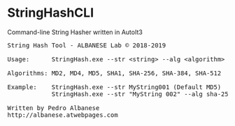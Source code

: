 # StringHashCLI
Command-line String Hasher written in AutoIt3

<pre>
String Hash Tool - ALBANESE Lab © 2018-2019

Usage:      StringHash.exe --str &lt;string&gt; --alg &lt;algorithm&gt;

Algorithms: MD2, MD4, MD5, SHA1, SHA-256, SHA-384, SHA-512

Example:    StringHash.exe --str MyString001 (Default MD5)
            StringHash.exe --str "MyString 002" --alg sha-256

Written by Pedro Albanese
http://albanese.atwebpages.com
</pre>
